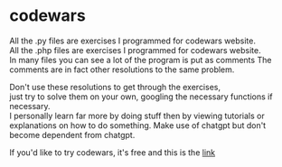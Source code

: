 # codewars
All the .py files are exercises I programmed for codewars website.  
All the .php files are exercises I programmed for codewars website.  
In many files you can see a lot of the program is put as comments
The comments are in fact other resolutions to the same problem.

Don't use these resolutions to get through the exercises,  
just try to solve them on your own, googling the necessary functions if necessary.  
I personally learn far more by doing stuff then by viewing tutorials or explanations on how to do something.
Make use of chatgpt but don't become dependent from chatgpt.

If you'd like to try codewars, it's free and this is the [link](www.codewars.com/r/snsKdw
)
